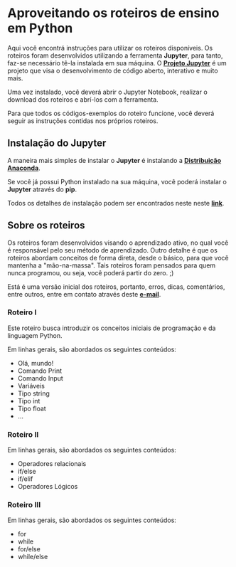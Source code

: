 <p><h1>Aproveitando os roteiros de ensino em Python</h1></p>
<p>Aqui você encontrá instruções para utilizar os roteiros disponíveis. Os roteiros foram desenvolvidos utilizando a 
ferramenta <b>Jupyter</b>, para tanto, faz-se necessário tê-la instalada em sua máquina. O <b><a href='https://jupyter.org/'>Projeto Jupyter</a></b> é um projeto que visa o desenvolvimento de código aberto, 
interativo e muito mais.</p>
<p>Uma vez instalado, você deverá abrir o Jupyter Notebook, realizar o download dos roteiros e abrí-los com a ferramenta.</p>
<p>Para que todos os códigos-exemplos do roteiro funcione, você deverá seguir as instruções contidas nos próprios roteiros.</p>
<p><h2>Instalação do Jupyter</h2></p>
<p>A maneira mais simples de instalar o <b>Jupyter</b> é instalando a <b><a href='https://www.anaconda.com/distribution/'>
Distribuição Anaconda</a></b>.</p>
<p>Se você já possui Python instalado na sua máquina, você poderá instalar o <b>Jupyter</b> através do
<b>pip</b>.</p>
<p>Todos os detalhes de instalação podem ser encontrados neste neste <b><a href='https://jupyter.org/install'>link</a></b>.</p>
<p><h2>Sobre os roteiros</h2></p>
<p>Os roteiros foram desenvolvidos visando o aprendizado ativo, no qual você é responsável pelo seu método de aprendizado.
Outro detalhe é que os roteiros abordam conceitos de forma direta, desde o básico, para que você mantenha a "mão-na-massa". Tais roteiros foram pensados para quem nunca programou, ou seja, você poderá partir do zero. ;)</p>
<p>Está é uma versão inicial dos roteiros, portanto, erros, dicas, comentários, entre outros, entre em contato através deste
<b><a href="mailto:marciliofoneto@gmail.com">e-mail</a></b>.</p>
<p><h3>Roteiro I</h3></p>
<p>Este roteiro busca introduzir os conceitos iniciais de programação e da linguagem Python.</p>
<p>Em linhas gerais, são abordados os seguintes conteúdos:</p>
<p>
  <ul>
        <li>Olá, mundo!</li>
        <li>Comando Print</li>
        <li>Comando Input</li>
        <li>Variáveis</li>
        <li>Tipo string</li>
        <li>Tipo int</li>
        <li>Tipo float</li>
        <li>...</li>
    </ul>
</p>
<p><h3>Roteiro II</h3></p>
<p>Em linhas gerais, são abordados os seguintes conteúdos:</p>
<p>
<ul>
        <li>Operadores relacionais</li>
        <li>if/else</li>
        <li>if/elif</li>
        <li>Operadores Lógicos</li>
    </ul>
</p>
<p><h3>Roteiro III</h3></p>
<p>Em linhas gerais, são abordados os seguintes conteúdos:</p>
<p>
<ul>
  <li>for</li>
  <li>while</li>
  <li>for/else</li>
  <li>while/else</li>
</ul>
</p>
